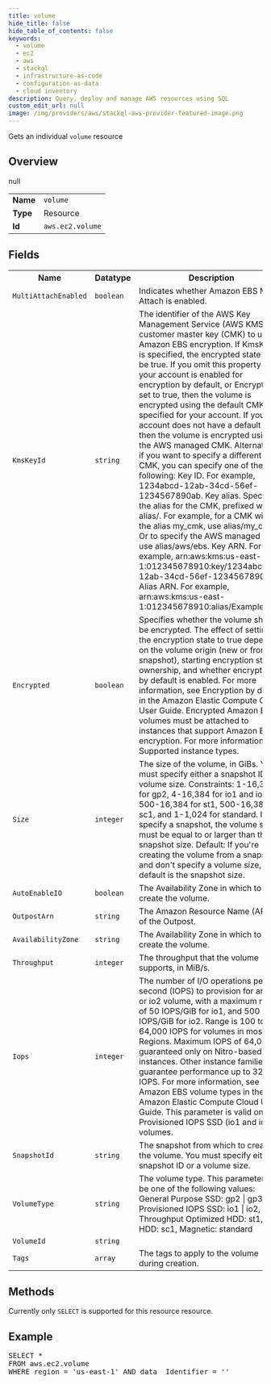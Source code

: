 ```yaml
---
title: volume
hide_title: false
hide_table_of_contents: false
keywords:
  - volume
  - ec2
  - aws
  - stackql
  - infrastructure-as-code
  - configuration-as-data
  - cloud inventory
description: Query, deploy and manage AWS resources using SQL
custom_edit_url: null
image: /img/providers/aws/stackql-aws-provider-featured-image.png
---
```

Gets an individual <code>volume</code> resource

## Overview
<table><tbody>
<tr><td><b>Name</b></td><td><code>volume</code></td></tr>
<tr><td><b>Type</b></td><td>Resource</td></tr>
null
<tr><td><b>Id</b></td><td><code>aws.ec2.volume</code></td></tr>
</tbody></table>

## Fields
<table><tbody>
<tr><th>Name</th><th>Datatype</th><th>Description</th></tr>
<tr><td><code>MultiAttachEnabled</code></td><td><code>boolean</code></td><td>Indicates whether Amazon EBS Multi-Attach is enabled.</td></tr><tr><td><code>KmsKeyId</code></td><td><code>string</code></td><td>The identifier of the AWS Key Management Service (AWS KMS) customer master key (CMK) to use for Amazon EBS encryption. If KmsKeyId is specified, the encrypted state must be true. If you omit this property and your account is enabled for encryption by default, or Encrypted is set to true, then the volume is encrypted using the default CMK specified for your account. If your account does not have a default CMK, then the volume is encrypted using the AWS managed CMK.  Alternatively, if you want to specify a different CMK, you can specify one of the following:  Key ID. For example, 1234abcd-12ab-34cd-56ef-1234567890ab. Key alias. Specify the alias for the CMK, prefixed with alias/. For example, for a CMK with the alias my_cmk, use alias/my_cmk. Or to specify the AWS managed CMK, use alias/aws/ebs. Key ARN. For example, arn:aws:kms:us-east-1:012345678910:key/1234abcd-12ab-34cd-56ef-1234567890ab. Alias ARN. For example, arn:aws:kms:us-east-1:012345678910:alias/ExampleAlias.</td></tr><tr><td><code>Encrypted</code></td><td><code>boolean</code></td><td>Specifies whether the volume should be encrypted. The effect of setting the encryption state to true depends on the volume origin (new or from a snapshot), starting encryption state, ownership, and whether encryption by default is enabled. For more information, see Encryption by default in the Amazon Elastic Compute Cloud User Guide. Encrypted Amazon EBS volumes must be attached to instances that support Amazon EBS encryption. For more information, see Supported instance types.</td></tr><tr><td><code>Size</code></td><td><code>integer</code></td><td>The size of the volume, in GiBs. You must specify either a snapshot ID or a volume size.  Constraints: 1-16,384 for gp2, 4-16,384 for io1 and io2, 500-16,384 for st1, 500-16,384 for sc1, and 1-1,024 for standard. If you specify a snapshot, the volume size must be equal to or larger than the snapshot size. Default: If you're creating the volume from a snapshot and don't specify a volume size, the default is the snapshot size. </td></tr><tr><td><code>AutoEnableIO</code></td><td><code>boolean</code></td><td>The Availability Zone in which to create the volume.</td></tr><tr><td><code>OutpostArn</code></td><td><code>string</code></td><td>The Amazon Resource Name (ARN) of the Outpost.</td></tr><tr><td><code>AvailabilityZone</code></td><td><code>string</code></td><td>The Availability Zone in which to create the volume.</td></tr><tr><td><code>Throughput</code></td><td><code>integer</code></td><td>The throughput that the volume supports, in MiB/s.</td></tr><tr><td><code>Iops</code></td><td><code>integer</code></td><td>The number of I/O operations per second (IOPS) to provision for an io1 or io2 volume, with a maximum ratio of 50 IOPS/GiB for io1, and 500 IOPS/GiB for io2. Range is 100 to 64,000 IOPS for volumes in most Regions. Maximum IOPS of 64,000 is guaranteed only on Nitro-based instances. Other instance families guarantee performance up to 32,000 IOPS. For more information, see Amazon EBS volume types in the Amazon Elastic Compute Cloud User Guide. This parameter is valid only for Provisioned IOPS SSD (io1 and io2) volumes. </td></tr><tr><td><code>SnapshotId</code></td><td><code>string</code></td><td>The snapshot from which to create the volume. You must specify either a snapshot ID or a volume size. </td></tr><tr><td><code>VolumeType</code></td><td><code>string</code></td><td>The volume type. This parameter can be one of the following values: General Purpose SSD: gp2 | gp3, Provisioned IOPS SSD: io1 | io2, Throughput Optimized HDD: st1, Cold HDD: sc1, Magnetic: standard</td></tr><tr><td><code>VolumeId</code></td><td><code>string</code></td><td></td></tr><tr><td><code>Tags</code></td><td><code>array</code></td><td>The tags to apply to the volume during creation.</td></tr>
</tbody></table>

## Methods
Currently only <code>SELECT</code> is supported for this resource resource.

## Example
<pre>
SELECT * 
FROM aws.ec2.volume
WHERE region = 'us-east-1' AND data__Identifier = '<VolumeId>'
</pre>

